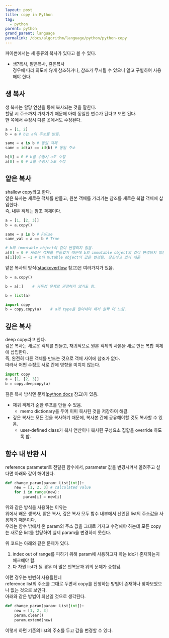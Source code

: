 ```yaml
---
layout: post
title: copy in Python
tag:
  - python
parent: python
grand_parent: language
permalink: /docs/algorithm/language/python/python-copy
---
```


파이썬에서는 세 종류의 복사가 있다고 볼 수 있다.  
- 생?복사, 얕은복사, 깊은복사  
경우에 따라 의도치 않게 참조하거나, 참조가 무시될 수 있으니 알고 구별하여 사용해야 한다.

## 생 복사
생 복사는 할당 연산을 통해 복사되는 것을 말한다.  
할당 시 주소까지 가져가기 때문에 아예 동일한 변수가 된다고 보면 된다.  
한 쪽에서 수정시 다른 곳에서도 수정된다.  
```python
a = [1, 2]
b = a # b는 a의 주소를 받음.

same = a is b # 동일 객체
same = id(a) == id(b) # 동일 주소

b[0] = 0 # b를 수정시 a도 수정
a[0] = 0 # a를 수정시 b도 수정
```

## 얕은 복사
shallow copy라고 한다.  
얕은 복사는 새로운 객체를 만들고, 원본 객체를 가리키는 참조를 새로운 복합 객체에 삽입한다.  
즉, 내부 객체는 참조 객체이다.  
```python
a = [1, [2, 3]]
b = a.copy()

same = a is b # False
same_val = a == b # True

# b의 immutable object의 값이 변경되지 않음.
a[0] = 0 # 새로운 객체를 만들었기 때문에 b의 immutable object의 값이 변경되지 않음.
a[1][0] = -1 # b의 mutable object의 값은 변경됨. 참조하고 있기 때문
```

얕은 복사의 방식([stackoverflow](https://stackoverflow.com/questions/2612802/how-to-clone-or-copy-a-list) 참고)은 여러가지가 있음.  
```python
b = a.copy()

b = a[:]    # 가독성 문제로 권장하지 않기도 함.

b = list(a)

import copy
b = copy.copy(a)    # a의 type을 알아내야 해서 살짝 더 느림.
```

## 깊은 복사
deep copy라고 한다.  
깊은 복사는 새로운 객체를 만들고, 재귀적으로 원본 객체의 사본을 새로 만든 복합 객체에 삽입한다.  
즉, 완전히 다른 객체를 만드는 것으로 객체 사이에 참조가 없다.  
따라서 어떤 수정도 서로 간에 영향을 미치지 않는다.  
```python
import copy
a = [1, [2, 3]]
b = copy.deepcopy(a)
```

깊은 복사 방식엔 문제([python docs](https://docs.python.org/ko/3/library/copy.html) 참고)가 있음.
- 재귀 객체가 순한 루프를 만들 수 있음.
  - memo dictionary를 두어 이미 복사된 것을 저장하여 해결.
- 깊은 복사는 모든 것을 복사하기 때문에, 복사본 간에 공유해야할 것도 복사할 수 있음.
  - user-defined class가 복사 연산이나 복사된 구성요소 집합을 override 하도록 함.

## 함수 내 반환 시
reference parameter로 전달된 함수에서, parameter 값을 변경시켜서 올려주고 싶다면 아래와 같이 해야한다.  
```python
def change_param(param: List[int]):
    new = [1, 2, 3] # calculated value
    for i in range(new):
        param[i] = new[i]
```
위와 같은 방식을 사용하는 이유는  
위에서 배운 생복사, 얕은 복사, 깊은 복사 모두 함수 내부에서 선언된 list의 주소값을 사용하기 때문이다.  
우리는 함수 밖에서 온 param의 주소 값을 그대로 가지고 수정해야 하는데 모든 copy는 새로운 list를 할당하여 실제 param을 변경하지 못한다.  

위 코드는 아래와 같은 문제가 있다.
1. index out of range를 피하기 위해 param에 사용하고자 하는 idx가 존재하는지 체크해야 함.
2. 다 차원 list가 될 경우 더 많은 반복문과 위의 문제가 중첩됨.

이런 경우는 빈번히 사용될텐데  
reference list의 주소를 그대로 두면서 copy를 진행하는 방법이 존재하나 찾아보았으나 없는 것으로 보인다.  
아래와 같은 방법이 최선일 것으로 생각된다.
```python
def change_param(param: List[int]):
    new = [1, 2, 3]
    param.clear()
    param.extend(new)
```
이렇게 하면 기존의 list의 주소를 두고 값을 변경할 수 있다.
